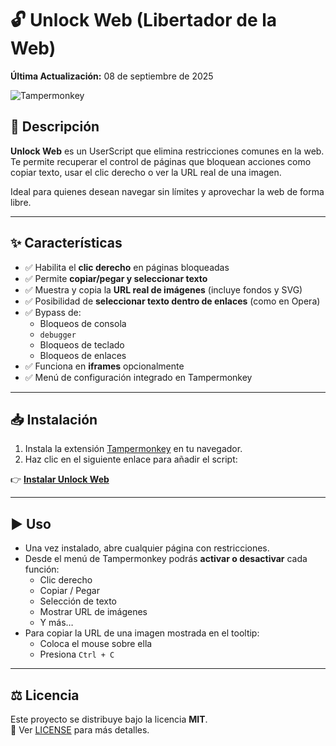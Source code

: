 # 🔓 Unlock Web (Libertador de la Web)

**Última Actualización:** 08 de septiembre de 2025

![Tampermonkey](GUI.jpg)

## 📄 Descripción
**Unlock Web** es un UserScript que elimina restricciones comunes en la web.  
Te permite recuperar el control de páginas que bloquean acciones como copiar texto, usar el clic derecho o ver la URL real de una imagen.  

Ideal para quienes desean navegar sin límites y aprovechar la web de forma libre.

---

## ✨ Características
- ✅ Habilita el **clic derecho** en páginas bloqueadas  
- ✅ Permite **copiar/pegar y seleccionar texto**  
- ✅ Muestra y copia la **URL real de imágenes** (incluye fondos y SVG)  
- ✅ Posibilidad de **seleccionar texto dentro de enlaces** (como en Opera)  
- ✅ Bypass de:
  - Bloqueos de consola  
  - `debugger`  
  - Bloqueos de teclado  
  - Bloqueos de enlaces  
- ✅ Funciona en **iframes** opcionalmente  
- ✅ Menú de configuración integrado en Tampermonkey  

---

## 📥 Instalación
1. Instala la extensión [Tampermonkey](https://www.tampermonkey.net/) en tu navegador.  
2. Haz clic en el siguiente enlace para añadir el script:  

👉 [**Instalar Unlock Web**](https://github.com/wernser412/unlock-web/raw/refs/heads/main/Libertador%20de%20la%20Web.user.js)

---

## ▶️ Uso
- Una vez instalado, abre cualquier página con restricciones.  
- Desde el menú de Tampermonkey podrás **activar o desactivar** cada función:  
  - Clic derecho  
  - Copiar / Pegar  
  - Selección de texto  
  - Mostrar URL de imágenes  
  - Y más…  
- Para copiar la URL de una imagen mostrada en el tooltip:  
  - Coloca el mouse sobre ella  
  - Presiona `Ctrl + C`  

---

## ⚖️ Licencia
Este proyecto se distribuye bajo la licencia **MIT**.  
📌 Ver [LICENSE](LICENSE) para más detalles.
